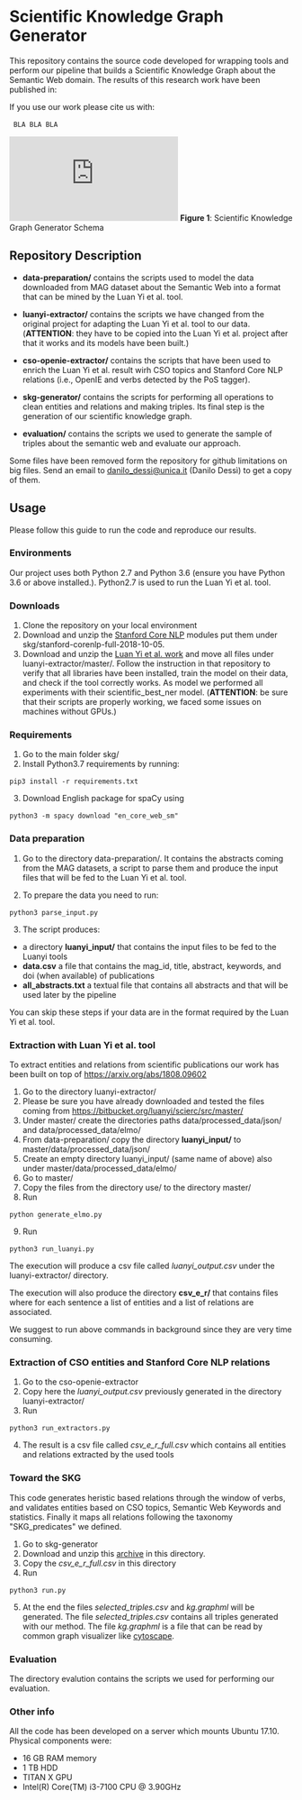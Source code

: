 # Scientific Knowledge Graph Generator



This repository contains the source code developed for wrapping tools and perform our pipeline that builds a Scientific Knowledge Graph about the Semantic Web domain. The results of this research work have been published in: 

If you use our work please cite us with:
```
 BLA BLA BLA
```


![Scientific Knowledge Graph Generator Schema](https://github.com/danilo-dessi/skg/blob/master/skg_schema.pdf)
**Figure 1**: Scientific Knowledge Graph Generator Schema

## Repository Description

- **data-preparation/** contains the scripts used to model the data downloaded from MAG dataset about the Semantic Web into a format that can be mined by the Luan Yi et al. tool. 

- **luanyi-extractor/** contains the scripts we have changed from the original project for adapting the Luan Yi et al. tool to our data. (**ATTENTION**: they have to be copied into the Luan Yi et al. project after that it works and its models have been built.)

- **cso-openie-extractor/** contains the scripts that have been used to enrich the Luan Yi et al. result wirh CSO topics and Stanford Core NLP relations (i.e., OpenIE and verbs detected by the PoS tagger).

- **skg-generator/** contains the scripts for performing all operations to clean entities and relations and making triples. Its final step is the generation of our scientific knowledge graph.

- **evaluation/** contains the scripts we used to generate the sample of triples about the semantic web and evaluate our approach.

Some files have been removed form the repository for github limitations on big files. Send an email to danilo_dessi@unica.it (Danilo Dessì) to get a copy of them.


## Usage
Please follow this guide to run the code and reproduce our results. 

### Environments
Our project uses both Python 2.7 and Python 3.6 (ensure you have Python 3.6 or above installed.). Python2.7 is used to run the Luan Yi et al. tool.


### Downloads 
1. Clone the repository on your local environment
2. Download and unzip the [Stanford Core NLP]( https://stanfordnlp.github.io/CoreNLP/) modules put them under skg/stanford-corenlp-full-2018-10-05. 
3. Download and unzip the [Luan Yi et al. work](https://bitbucket.org/luanyi/scierc/src/master/) and move all files under luanyi-extractor/master/. Follow the instruction in that repository to verify that all libraries have been installed, train the model on their data, and check if the tool correctly works. As model we performed all experiments with their scientific_best_ner model. (**ATTENTION**: be sure that their scripts are properly working, we faced some issues on machines without GPUs.)


### Requirements
1. Go to the main folder skg/
2. Install Python3.7 requirements by running:
```
pip3 install -r requirements.txt
```
3. Download English package for spaCy using 
```
python3 -m spacy download "en_core_web_sm"
```

### Data preparation
1. Go to the directory data-preparation/. It contains the abstracts coming from the MAG datasets, a script to parse them and produce the input files that will be fed to the Luan Yi et al. tool.

2. To prepare the data you need to run:

```
python3 parse_input.py
```

3. The script produces:
- a directory **luanyi_input/** that contains the input files to be fed to the Luanyi tools
- **data.csv** a file that contains the mag_id, title, abstract, keywords, and doi (when available) of publications
- **all_abstracts.txt** a textual file that contains all abstracts and that will be used later by the pipeline

You can skip these steps if your data are in the format required by the Luan Yi et al. tool.


### Extraction with Luan Yi et al. tool

To extract entities and relations from scientific publications our work has been built on top of https://arxiv.org/abs/1808.09602
1. Go to the directory luanyi-extractor/
2. Please be sure you have already downloaded and tested the files coming from https://bitbucket.org/luanyi/scierc/src/master/
3. Under master/ create the directories paths data/processed_data/json/ and data/processed_data/elmo/
4. From data-preparation/ copy the directory **luanyi_input/** to master/data/processed_data/json/
5. Create an empty directory luanyi_input/ (same name of above) also under master/data/processed_data/elmo/
6. Go to master/
7. Copy the files from the directory use/ to the directory master/
8. Run 
```
python generate_elmo.py
```

9. Run
```
python3 run_luanyi.py
```

The execution will produce a csv file called *luanyi_output.csv* under the luanyi-extractor/ directory.

The execution will also produce the directory **csv_e_r/** that contains files where for each sentence a list of entities and a list of relations are associated. 

We suggest to run above commands in background since they are very time consuming.


### Extraction of CSO entities and Stanford Core NLP relations
1. Go to the cso-openie-extractor
2. Copy here the *luanyi_output.csv* previously generated in the directory luanyi-extractor/
3. Run
```
python3 run_extractors.py
```

4. The result is a csv file called *csv_e_r_full.csv* which contains all entities and relations extracted by the used tools


### Toward the SKG
This code generates heristic based relations through the window of verbs, and validates entities based on CSO topics, Semantic Web Keywords and statistics. Finally it maps all relations following the taxonomy "SKG_predicates" we defined. 

1. Go to skg-generator
2. Download and unzip this [archive]() in this directory.
3. Copy the *csv_e_r_full.csv* in this directory
4. Run
```
python3 run.py
```
5. At the end the files *selected_triples.csv* and *kg.graphml* will be generated.  The file *selected_triples.csv* contains all triples generated with our method. The file *kg.graphml* is a file that can be read by common graph visualizer like [cytoscape](https://cytoscape.org).


### Evaluation

The directory evalution contains the scripts we used for performing our evaluation.

### Other info

All the code has been developed on a server which mounts Ubuntu 17.10. Physical components were:
- 16 GB RAM memory
- 1 TB HDD
- TITAN X GPU
- Intel(R) Core(TM) i3-7100 CPU @ 3.90GHz









